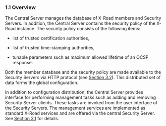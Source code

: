 ### 1.1 Overview

The Central Server manages the database of X-Road members and Security Servers. In addition, the Central Server contains the security policy of the X-Road instance. The security policy consists of the following items:

-   list of trusted certification authorities,

-   list of trusted time-stamping authorities,

-   tunable parameters such as maximum allowed lifetime of an OCSP response.

Both the member database and the security policy are made available to the Security Servers via HTTP protocol (see [Section 3.2](#32-download-configuration)). This distributed set of data forms the global configuration.

In addition to configuration distribution, the Central Server provides interface for performing management tasks such as adding and removing Security Server clients. These tasks are invoked from the user interface of the Security Servers. The management services are implemented as standard X-Road services and are offered via the central Security Server. See [Section 3.1](#31-management-services) for details.